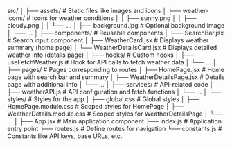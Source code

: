src/
│
├── assets/                        # Static files like images and icons
│   ├── weather-icons/             # Icons for weather conditions
│   │   ├── sunny.png
│   │   ├── cloudy.png
│   │   └── ...
│   ├── background.jpg             # Optional background image
│   └── ...
│
├── components/                    # Reusable components
│   ├── SearchBar.jsx              # Search input component
│   ├── WeatherCard.jsx            # Displays weather summary (home page)
│   └── WeatherDetailsCard.jsx     # Displays detailed weather info (details page)
│
├── hooks/                         # Custom hooks
│   ├── useFetchWeather.js         # Hook for API calls to fetch weather data
│   └── ...
│
├── pages/                         # Pages corresponding to routes
│   ├── HomePage.jsx               # Home page with search bar and summary
│   ├── WeatherDetailsPage.jsx     # Details page with additional info
│   └── ...
│
├── services/                      # API-related code
│   ├── weatherAPI.js              # API configuration and fetch functions
│   └── ...
│
├── styles/                        # Styles for the app
│   ├── global.css                 # Global styles
│   ├── HomePage.module.css        # Scoped styles for HomePage
│   ├── WeatherDetails.module.css  # Scoped styles for WeatherDetailsPage
│   └── ...
│
├── App.jsx                        # Main application component
├── index.js                       # Application entry point
├── routes.js                      # Define routes for navigation
└── constants.js                   # Constants like API keys, base URLs, etc.

